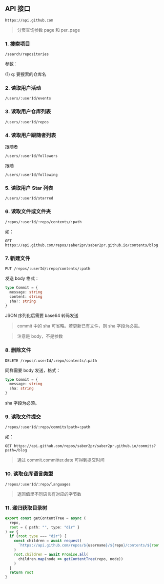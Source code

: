 ## API 接口

```http
https://api.github.com
```

> 分页查询参数 page 和 per_page

### 1. 搜索项目

```http
/search/repositories
```

参数：

(1) q: 要搜索的仓库名

### 2. 读取用户活动

```http
/users/:userId/events
```

### 3. 读取用户仓库列表

```http
/users/:userId/repos
```

### 4. 读取用户跟随者列表

跟随者

```http
/users/:userId/followers
```

跟随

```http
/users/:userId/following
```

### 5. 读取用户 Star 列表

```http
/users/:userId/starred
```

### 6. 读取文件或文件夹

```http
/repos/:userId/:repo/contents/:path
```

如：

```http
GET https://api.github.com/repos/saber2pr/saber2pr.github.io/contents/blog
```

### 7. 新建文件

```http
PUT /repos/:userId/:repo/contents/:path
```

发送 body 格式：

```ts
type Commit = {
  message: string
  content: string
  sha?: string
}
```

JSON 序列化后需要 base64 转码发送

> commit 中的 sha 可省略。若更新已有文件，则 sha 字段为必需。

> 注意是 body，不是参数

### 8. 删除文件

```http
DELETE /repos/:userId/:repo/contents/:path
```

同样需要 body 发送，格式：

```ts
type Commit = {
  message: string
  sha: string
}
```

sha 字段为必须。

### 9. 读取文件提交

```http
/repos/:userId/:repo/commits?path=:path
```

如：

```http
GET https://api.github.com/repos/saber2pr/saber2pr.github.io/commits?path=/blog
```

> 通过 commit.committer.date 可得到提交时间

### 10. 读取仓库语言类型

```http
/repos/:userId/:repo/languages
```

> 返回值里不同语言有对应的字节数

### 11. 递归获取目录树

```ts
export const getContentTree = async (
  repo,
  root = { path: "", type: "dir" }
) => {
  if (root.type === "dir") {
    const children = await request(
      `https://api.github.com/repos/${username}/${repo}/contents/${root.path}`
    )
    root.children = await Promise.all(
      children.map(node => getContentTree(repo, node))
    )
  }
  return root
}
```
